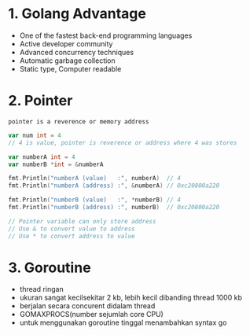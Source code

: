 # 1. Golang Advantage
- One of the fastest back-end programming languages
- Active developer community
- Advanced concurrency techniques
- Automatic garbage collection
- Static type, Computer readable

# 2. Pointer
`pointer is a reverence or memory address`
```go
var num int = 4
// 4 is value, pointer is reverence or address where 4 was stores
```

```go
var numberA int = 4
var numberB *int = &numberA

fmt.Println("numberA (value)   :", numberA)  // 4
fmt.Println("numberA (address) :", &numberA) // 0xc20800a220

fmt.Println("numberB (value)   :", *numberB) // 4
fmt.Println("numberB (address) :", numberB)  // 0xc20800a220

// Pointer variable can only store address
// Use & to convert value to address
// Use * to convert address to value
```

# 3. Goroutine 
- thread ringan
- ukuran sangat kecilsekitar 2 kb, lebih kecil dibanding thread 1000 kb
- berjalan secara concurent didalam thread
- GOMAXPROCS(number sejumlah core CPU)
- untuk menggunakan goroutine tinggal menambahkan syntax go
